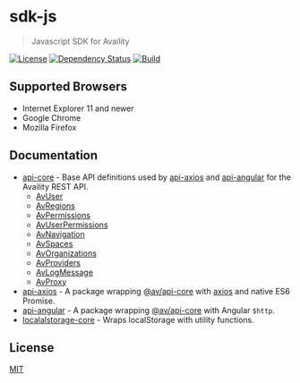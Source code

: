# sdk-js
> Javascript SDK for Availity

[![License](https://img.shields.io/badge/license-MIT-blue.svg?style=flat-square&label=license)](http://opensource.org/licenses/MIT)
[![Dependency Status](https://img.shields.io/david/dev/Availity/sdk-js.svg?style=flat-square)](https://david-dm.org/Availity/sdk-js)
[![Build](https://img.shields.io/travis/Availity/sdk-js.svg?style=flat-square&label=build)](https://travis-ci.org/Availity/sdk-js)

## Supported Browsers

* Internet Explorer 11 and newer
* Google Chrome
* Mozilla Firefox

## Documentation

- [api-core](packages/api-core/README.md) - Base API definitions used by [api-axios](packages/api-axios/README.md) and [api-angular](api-angular/README.md) for the Availity REST API.
    * [AvUser](packages/api-core/src/resources/README.md#avuser)
    * [AvRegions](packages/api-core/src/resources/README.md#avregions)
    * [AvPermissions](packages/api-core/src/resources/README.md#avpermissions)
    * [AvUserPermissions](packages/api-core/src/resources/README.md#avuserpermissions)
    * [AvNavigation](packages/api-core/src/resources/README.md#avnavigation)
    * [AvSpaces](packages/api-core/src/resources/README.md#avspaces)
    * [AvOrganizations](packages/api-core/src/resources/README.md#avorganizations)
    * [AvProviders](packages/api-core/src/resources/README.md#avproviders)
    * [AvLogMessage](packages/api-core/src/resources/README.md#avlogmessage)
    * [AvProxy](packages/api-core/src/resources/README.md#avproxy)
- [api-axios](packages/api-axios/README.md) - A package wrapping [@av/api-core](../api-core/README.md) with [axios](https://github.com/axios/axios) and native ES6 Promise. 
- [api-angular](packages/api-angular/README.md) - A package wrapping [@av/api-core](../api-core/README.md) with Angular `$http`.
- [localalstorage-core](packages/localstorage-core/README.md) - Wraps localStorage with utility functions. 

## License
[MIT](./LICENSE)
